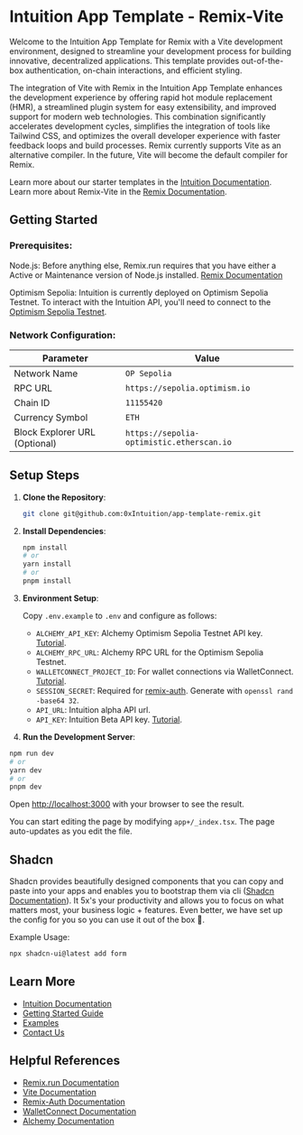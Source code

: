 # Intuition App Template - Remix-Vite

Welcome to the Intuition App Template for Remix with a Vite development environment, designed to streamline your development process for building innovative, decentralized applications. This template provides out-of-the-box authentication, on-chain interactions, and efficient styling.

The integration of Vite with Remix in the Intuition App Template enhances the development experience by offering rapid hot module replacement (HMR), a streamlined plugin system for easy extensibility, and improved support for modern web technologies. This combination significantly accelerates development cycles, simplifies the integration of tools like Tailwind CSS, and optimizes the overall developer experience with faster feedback loops and build processes. Remix currently supports Vite as an alternative compiler. In the future, Vite will become the default compiler for Remix.

Learn more about our starter templates in the [Intuition Documentation](https://docs.intuition.systems/guides/starter-templates).
Learn more about Remix-Vite in the [Remix Documentation](https://remix.run/docs/en/main/future/vite).

## Getting Started

### Prerequisites:

Node.js: Before anything else, Remix.run requires that you have either a Active or Maintenance version of Node.js installed. [Remix Documentation](https://remix.run/docs/en/main/other-api/node)

Optimism Sepolia: Intuition is currently deployed on Optimism Sepolia Testnet. To interact with the Intuition API, you'll need to connect to the [Optimism Sepolia Testnet](https://docs.optimism.io/chain/networks).

### Network Configuration:

| Parameter                     | Value                                     |
| ----------------------------- | ----------------------------------------- |
| Network Name                  | `OP Sepolia`                              |
| RPC URL                       | `https://sepolia.optimism.io`             |
| Chain ID                      | `11155420`                                |
| Currency Symbol               | `ETH`                                     |
| Block Explorer URL (Optional) | `https://sepolia-optimistic.etherscan.io` |

## Setup Steps

1. **Clone the Repository**:

   ```bash
   git clone git@github.com:0xIntuition/app-template-remix.git
   ```

2. **Install Dependencies**:

   ```bash
   npm install
   # or
   yarn install
   # or
   pnpm install
   ```

3. **Environment Setup**:

   Copy `.env.example` to `.env` and configure as follows:

   - `ALCHEMY_API_KEY`: Alchemy Optimism Sepolia Testnet API key. [Tutorial](https://docs.alchemy.com/docs/alchemy-quickstart-guide).
   - `ALCHEMY_RPC_URL`: Alchemy RPC URL for the Optimism Sepolia Testnet.
   - `WALLETCONNECT_PROJECT_ID`: For wallet connections via WalletConnect. [Tutorial](https://docs.walletconnect.com/2.0/cloud/explorer#setting-up-a-new-project).
   - `SESSION_SECRET`: Required for [remix-auth](https://github.com/sergiodxa/remix-auth). Generate with `openssl rand -base64 32`.
   - `API_URL`: Intuition alpha API url.
   - `API_KEY`: Intuition Beta API key. [Tutorial](https://docs.intuition.systems/getting-started/dev-quick-start).

4. **Run the Development Server**:

```bash
npm run dev
# or
yarn dev
# or
pnpm dev
```

Open [http://localhost:3000](http://localhost:3000) with your browser to see the result.

You can start editing the page by modifying `app+/_index.tsx`. The page auto-updates as you edit the file.

## Shadcn

Shadcn provides beautifully designed components that you can copy and paste into your apps and enables you to bootstrap them via cli ([Shadcn Documentation](https://ui.shadcn.com/)). It 5x's your productivity and allows you to focus on what matters most, your business logic + features. Even better, we have set up the config for you so you can use it out of the box 🤝.

Example Usage:

```bash
npx shadcn-ui@latest add form
```

## Learn More

- [Intuition Documentation](https://docs.intuition.systems/)
- [Getting Started Guide](https://docs.intuition.systems/getting-started/dev-quick-start)
- [Examples](https://docs.intuition.systems/guides/examples)
- [Contact Us](https://app.gitbook.com/o/xYyeoT5KBfRZxYH5NYQb/s/cVc9V0gt0E79kdhQIpdk/learn-more/contact-us)

## Helpful References

- [Remix.run Documentation](https://remix.run/)
- [Vite Documentation](https://vitejs.dev/)
- [Remix-Auth Documentation](https://github.com/sergiodxa/remix-auth)
- [WalletConnect Documentation](https://docs.walletconnect.com/)
- [Alchemy Documentation](https://docs.alchemy.com/)
